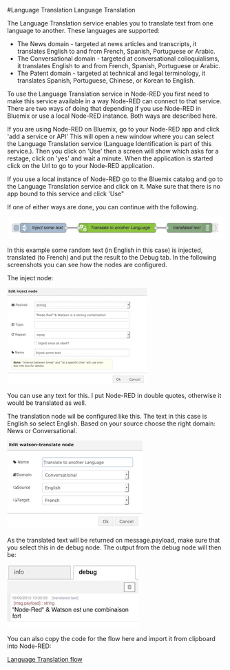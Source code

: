 #Language Translation
Language Translation

The Language Translation service enables you to translate text from one language to another. These languages are supported:

- The News domain - targeted at news articles and transcripts, it translates English to and from French, Spanish, Portuguese or Arabic.
- The Conversational domain - targeted at conversational colloquialisms, it translates English to and from French, Spanish, Portuguese or Arabic.
- The Patent domain - targeted at technical and legal terminology, it translates Spanish, Portuguese, Chinese, or Korean to English.

To use the Language Translation service in Node-RED you first need to make this service available in a way Node-RED can connect to that service. There are two ways of doing that depending if you use Node-RED in Bluemix or use a local Node-RED instance. Both ways are described here.

If you are using Node-RED on Bluemix, go to your Node-RED app and click 'add a service or API' This will open a new window where you can select the Language Translation service (Language Identification is part of this service.). Then you click on 'Use' then a screen will show which asks for a restage, click on 'yes' and wait a minute. When the application is started click on the Url to go to your Node-RED application.

If you use a local instance of Node-RED go to the Bluemix catalog and go to the Language Translation service and click on it. Make sure that there is no app bound to this service and click 'Use"

If one of either ways are done, you can continue with the following.

![`LTOverview`](images/LT.jpg)

In this example some random text (in English in this case) is injected, translated (to French) and put the result to the Debug tab. In the following screenshots you can see how the nodes are configured.

The inject node:

![`LTInject`](images/LT_Inject.jpg)

You can use any text for this. I put Node-RED in double quotes, otherwise it would be translated as well.

The translation node wil be configured like this. The text in this case is English so select English. Based on your source choose the right domain: News or Conversational.

![`LTConfig`](images/LT_Config.jpg)

As the translated text will be returned on message.payload, make sure that you select this in de debug node. The output from the debug node will then be:

![`LTOutput`](images/LT_Debug.jpg)

You can also copy the code for the flow here and import it from clipboard into Node-RED:

[Language Translation flow](LT_flow.txt)

